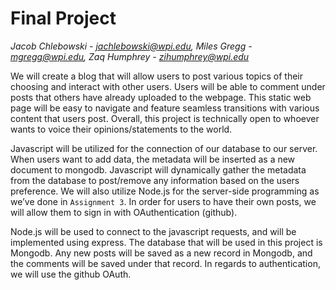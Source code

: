 # Final Project

*Jacob Chlebowski - jachlebowski@wpi.edu, Miles Gregg - mgregg@wpi.edu, Zaq Humphrey - zihumphrey@wpi.edu*


We will create a blog that will allow users to post various topics of their choosing and interact with other users. Users will be able to comment under posts that others have already uploaded to the webpage. This static web page will be easy to navigate and feature seamless transitions with various content that users post. Overall, this project is technically open to whoever wants to voice their opinions/statements to the world.

Javascript will be utilized for the connection of our database to our server. When users want to add data, the metadata will be inserted as a new document to mongodb. Javascript will dynamically gather the metadata from the database to post/remove any information based on the users preference. We will also utilize Node.js for the server-side programming as we’ve done in `Assignment 3`. In order for users to have their own posts, we will allow them to sign in with OAuthentication (github).

Node.js will be used to connect to the javascript requests, and will be implemented using express. The database that will be used in this project is Mongodb. Any new posts will be saved as a new record in Mongodb, and the comments will be saved under that record. In regards to authentication, we will use the github OAuth.
